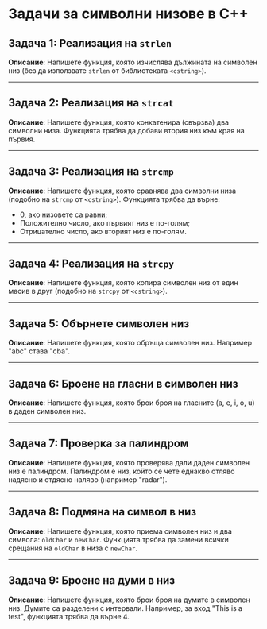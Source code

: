 # Задачи за символни низове в C++

## Задача 1: Реализация на `strlen`
**Описание**: Напишете функция, която изчислява дължината на символен низ (без да използвате `strlen` от библиотеката `<cstring>`).

---

## Задача 2: Реализация на `strcat`
**Описание**: Напишете функция, която конкатенира (свързва) два символни низа. Функцията трябва да добави втория низ към края на първия.

---

## Задача 3: Реализация на `strcmp`
**Описание**: Напишете функция, която сравнява два символни низа (подобно на `strcmp` от `<cstring>`). Функцията трябва да върне:
- 0, ако низовете са равни;
- Положително число, ако първият низ е по-голям;
- Отрицателно число, ако вторият низ е по-голям.

---

## Задача 4: Реализация на `strcpy`
**Описание**: Напишете функция, която копира символен низ от един масив в друг (подобно на `strcpy` от `<cstring>`).

---

## Задача 5: Обърнете символен низ
**Описание**: Напишете функция, която обръща символен низ. Например "abc" става "cba".

---

## Задача 6: Броене на гласни в символен низ
**Описание**: Напишете функция, която брои броя на гласните (a, e, i, o, u) в даден символен низ.

---

## Задача 7: Проверка за палиндром
**Описание**: Напишете функция, която проверява дали даден символен низ е палиндром. Палиндром е низ, който се чете еднакво отляво надясно и отдясно наляво (например "radar").

---

## Задача 8: Подмяна на символ в низ
**Описание**: Напишете функция, която приема символен низ и два символа: `oldChar` и `newChar`. Функцията трябва да замени всички срещания на `oldChar` в низа с `newChar`.

---

## Задача 9: Броене на думи в низ
**Описание**: Напишете функция, която брои броя на думите в символен низ. Думите са разделени с интервали. Например, за вход "This is a test", функцията трябва да върне 4.
